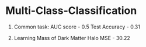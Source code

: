 # Multi-Class-Classification

1) Common task:
AUC score  - 0.5
Test Accuracy - 0.31

2)  Learning Mass of Dark Matter Halo
MSE - 30.22
